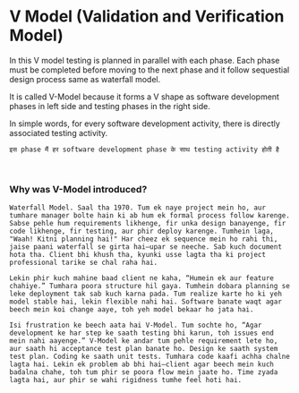 # V Model (Validation and Verification Model)

In this V model testing is planned in parallel with each phase. Each phase must be completed before moving to the next phase and it follow sequestial design process same as waterfall model.

It is called V-Model because it forms a V shape as software development phases in left side and testing phases in the right side.

In simple words, for every software development activity, there is directly associated testing activity.

```इस phase मैं हर software development phase के साथ testing activity होती है```

<br>

### Why was V-Model introduced?

```Waterfall Model. Saal tha 1970. Tum ek naye project mein ho, aur tumhare manager bolte hain ki ab hum ek formal process follow karenge. Sabse pehle hum requirements likhenge, fir unka design banayenge, fir code likhenge, fir testing, aur phir deploy karenge. Tumhein laga, "Waah! Kitni planning hai!" Har cheez ek sequence mein ho rahi thi, jaise paani waterfall se girta hai—upar se neeche. Sab kuch document hota tha. Client bhi khush tha, kyunki usse lagta tha ki project professional tarike se chal raha hai.```

```Lekin phir kuch mahine baad client ne kaha, “Humein ek aur feature chahiye.” Tumhara poora structure hil gaya. Tumhein dobara planning se leke deployment tak sab kuch karna pada. Tum realize karte ho ki yeh model stable hai, lekin flexible nahi hai. Software banate waqt agar beech mein koi change aaye, toh yeh model bekaar ho jata hai.```

```Isi frustration ke beech aata hai V-Model. Tum sochte ho, “Agar development ke har step ke saath testing bhi karun, toh issues end mein nahi aayenge.” V-Model ke andar tum pehle requirement lete ho, aur saath hi acceptance test plan banate ho. Design ke saath system test plan. Coding ke saath unit tests. Tumhara code kaafi achha chalne lagta hai. Lekin ek problem ab bhi hai—client agar beech mein kuch badalna chahe, toh tum phir se poora flow mein jaate ho. Time zyada lagta hai, aur phir se wahi rigidness tumhe feel hoti hai.```
